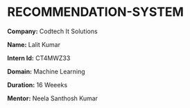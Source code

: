 # RECOMMENDATION-SYSTEM

**Company:** Codtech It Solutions

**Name:** Lalit Kumar

**Intern Id:** CT4MWZ33

**Domain:** Machine Learning

**Duration:** 16 Weeeks

**Mentor:** Neela Santhosh Kumar
